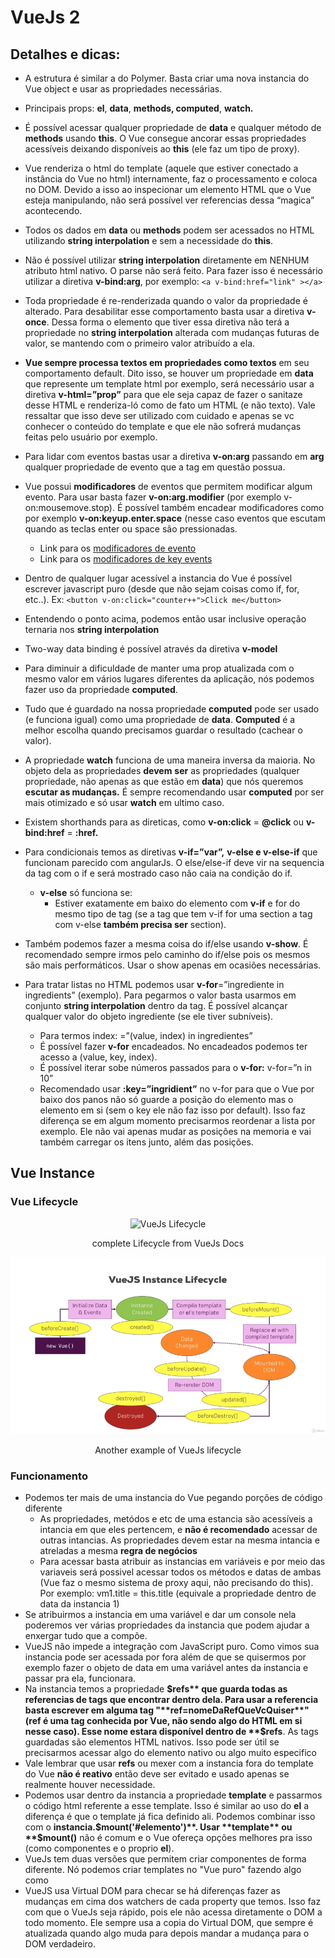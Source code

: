 # VueJs 2

## Detalhes e dicas:

- A estrutura é similar a do Polymer. Basta criar uma nova instancia do Vue object e usar as propriedades necessárias.

- Principais props: **el**, **data**, **methods, computed**, **watch.**

- É possível acessar qualquer propriedade de **data** e qualquer método de **methods** usando **this**. O Vue consegue ancorar essas propriedades acessíveis deixando disponíveis ao **this** (ele faz um tipo de proxy).

- Vue renderiza o html do template (aquele que estiver conectado a instância do Vue no html) internamente, faz o processamento e coloca no DOM. Devido a isso ao inspecionar um elemento HTML que o Vue esteja manipulando, não será possível ver referencias dessa “magica” acontecendo.

- Todos os dados em **data** ou **methods** podem ser acessados no HTML utilizando **string interpolation** e sem a necessidade do **this**.

- Não é possível utilizar **string interpolation** diretamente em NENHUM atributo html nativo. O parse não será feito. Para fazer isso é necessário utilizar a diretiva **v-bind:arg**, por exemplo: `<a v-bind:href="link" ></a>`

- Toda propriedade é re-renderizada quando o valor da propriedade é alterado. Para desabilitar esse comportamento basta usar a diretiva **v-once**. Dessa forma o elemento que tiver essa diretiva não terá a propriedade no **string interpolation** alterada com mudanças futuras de valor, se mantendo com o primeiro valor atribuído a ela.

- **Vue sempre processa textos em propriedades como textos** em seu comportamento default. Dito isso, se houver um propriedade em **data** que represente um template html por exemplo, será necessário usar a diretiva **v-html=”prop”** para que ele seja capaz de fazer o sanitaze desse HTML e renderiza-ló como de fato um HTML (e não texto). Vale ressaltar que isso deve ser utilizado com cuidado e apenas se vc conhecer o conteúdo do template e que ele não sofrerá mudanças feitas pelo usuário por exemplo.

- Para lidar com eventos bastas usar a diretiva **v-on:arg** passando em **arg** qualquer propriedade de evento que a tag em questão possua.

- Vue possui **modificadores** de eventos que permitem modificar algum evento. Para usar basta fazer **v-on:arg.modifier** (por exemplo v-on:mousemove.stop). É possível também encadear modificadores como por exemplo **v-on:keyup.enter.space** (nesse caso eventos que escutam quando as teclas enter ou space são pressionadas. 
  - Link para os [modificadores de evento](http://vuejs.org/v2/guide/events.html#Event-Modifiers)
  - Link para os [modificadores de key events](https://vuejs.org/v2/guide/events.html#Key-Modifiers)

- Dentro de qualquer lugar acessível a instancia do Vue é possível escrever javascript puro (desde que não sejam coisas como if, for, etc..). Ex: `<button v-on:click="counter++">Click me</button>`

- Entendendo o ponto acima, podemos então usar inclusive operação ternaria nos **string interpolation**

- Two-way data binding é possível através da diretiva **v-model**

- Para diminuir a dificuldade de manter uma prop atualizada com o mesmo valor em vários lugares diferentes da aplicação, nós podemos fazer uso da propriedade **computed**.

- Tudo que é guardado na nossa propriedade **computed** pode ser usado (e funciona igual) como uma propriedade de **data**. **Computed** é a melhor escolha quando precisamos guardar o resultado (cachear o valor).

- A propriedade **watch** funciona de uma maneira inversa da maioria. No objeto dela as propriedades **devem** **ser** as propriedades (qualquer propriedade, não apenas as que estão em **data**) que nós queremos **escutar as mudanças.** É sempre recomendando usar **computed** por ser mais otimizado e só usar **watch** em ultimo caso.

- Existem shorthands para as direticas, como **v-on:click** = **@click** ou **v-bind:href** = **:href.**

- Para condicionais temos as diretivas **v-if=”var”,** **v-else e v-else-if** que funcionam parecido com angularJs. O else/else-if deve vir na sequencia da tag com o if e será mostrado caso não caia na condição do if.
  - **v-else** só funciona se:
    - Estiver exatamente em baixo do elemento com **v-if** e for do mesmo tipo de tag (se a tag que tem v-if for uma section a tag com v-else **também precisa ser** section).

- Também podemos fazer a mesma coisa do if/else usando **v-show**. É recomendado sempre irmos pelo caminho do if/else pois os mesmos são mais performáticos. Usar o show apenas em ocasiões necessárias.

- Para tratar listas no HTML podemos usar **v-for**=”ingrediente in ingredients” (exemplo). Para pegarmos o valor basta usarmos em conjunto **string interpolation** dentro da tag. É possível alcançar qualquer valor do objeto ingrediente (se ele tiver subníveis).
  - Para termos index: =”(value, index) in ingredientes”
  - É possível fazer **v-for** encadeados. No encadeados podemos ter acesso a (value, key, index).
  - É possível iterar sobe números passados para o **v-for:** v-for=”n in 10”
  - Recomendado usar **:key=”ingridient”** no v-for para que o Vue por baixo dos panos não só guarde a posição do elemento mas o elemento em si (sem o key ele não faz isso por default). Isso faz diferença se em algum momento precisarmos reordenar a lista por exemplo. Ele não vai apenas mudar as posições na memoria e vai também carregar os itens junto, além das posições.

## Vue Instance
### Vue Lifecycle
<p align="center">
  <img src="https://vuejs.org/images/lifecycle.png" alt="VueJs Lifecycle" width="280">
</p>
<p align="center">complete Lifecycle from VueJs Docs</p>


<p align="center">
  <img src="./vue-basics/vue-instance/vue-lifecycle-diagram.png" alt="VueJs Lifecycle" width="600">
</p>
<p align="center">Another example of VueJs lifecycle</p>



### Funcionamento
- Podemos ter mais de uma instancia do Vue pegando porções de código diferente
  - As propriedades, metódos e etc de uma estancia são acessíveis a intancia em que eles pertencem, e **não é recomendado** acessar de outras intancias. As propriedades devem estar na mesma intancia e atreladas a mesma **regra de negócios**
  - Para acessar basta atribuir as instancias em variáveis e por meio das variaveis será possivel acessar todos os métodos e datas de ambas (Vue faz o mesmo sistema de proxy aqui, não precisando do this). Por exemplo: vm1.title = this.title (equivale a propriedade dentro de data da instancia 1)
- Se atribuirmos a instancia em uma variável e dar um console nela poderemos ver várias propriedades da instancia que podem ajudar a enxergar tudo que a compõe.
- VueJS não impede a integração com JavaScript puro. Como vimos sua instancia pode ser acessada por fora além de que se quisermos por exemplo fazer o objeto de data em uma variável antes da instancia e passar pra ela, funcionara.
- Na instancia temos a propriedade **$refs** que guarda todas as referencias de tags que encontrar dentro dela. Para usar a referencia basta escrever em alguma tag "**ref=nomeDaRefQueVcQuiser**" (ref é uma tag conhecida por Vue, não sendo algo do HTML em si nesse caso). Esse nome estara disponível dentro de **$refs**. As tags guardadas são elementos HTML nativos. Isso pode ser útil se precisarmos acessar algo do elemento nativo ou algo muito especifico
- Vale lembrar que usar **refs** ou mexer com a instancia fora do template do Vue **não é reativo** então deve ser evitado e usado apenas se realmente houver necessidade.
- Podemos usar dentro da instancia a propriedade **template** e passarmos o código html referente a esse template. Isso é similar ao uso do **el** a diferença é que o template já fica definido ali. Podemos combinar isso com o **instancia.$mount('#elemento')**. Usar **template** ou **$mount()** não é comum e o Vue ofereça opções melhores pra isso (como componentes e o proprio **el**).
- VueJs tem duas versões que permitem criar componentes de forma diferente. Nó podemos criar templates no "Vue puro" fazendo algo como
- VueJS usa Virtual DOM para checar se há diferenças fazer as mudanças em cima dos watchers de cada property que temos. Isso faz com que o VueJs seja rápido, pois ele não acessa diretamente o DOM a todo momento. Ele sempre usa a copia do Virtual DOM, que sempre é atualizada quando algo muda para depois mandar a mudança para o DOM verdadeiro.

